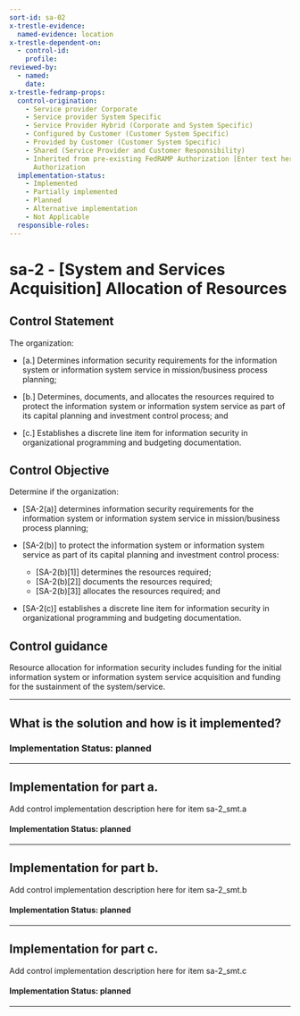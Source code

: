 ```yaml
---
sort-id: sa-02
x-trestle-evidence:
  named-evidence: location
x-trestle-dependent-on:
  - control-id:
    profile:
reviewed-by:
  - named:
    date:
x-trestle-fedramp-props:
  control-origination:
    - Service provider Corporate
    - Service provider System Specific
    - Service Provider Hybrid (Corporate and System Specific)
    - Configured by Customer (Customer System Specific)
    - Provided by Customer (Customer System Specific)
    - Shared (Service Provider and Customer Responsibility)
    - Inherited from pre-existing FedRAMP Authorization [Enter text here], Date of
      Authorization
  implementation-status:
    - Implemented
    - Partially implemented
    - Planned
    - Alternative implementation
    - Not Applicable
  responsible-roles:
---
```


# sa-2 - \[System and Services Acquisition\] Allocation of Resources

## Control Statement

The organization:

- \[a.\] Determines information security requirements for the information system or information system service in mission/business process planning;

- \[b.\] Determines, documents, and allocates the resources required to protect the information system or information system service as part of its capital planning and investment control process; and

- \[c.\] Establishes a discrete line item for information security in organizational programming and budgeting documentation.

## Control Objective

Determine if the organization:

- \[SA-2(a)\] determines information security requirements for the information system or information system service in mission/business process planning;

- \[SA-2(b)\] to protect the information system or information system service as part of its capital planning and investment control process:

  - \[SA-2(b)[1]\] determines the resources required;
  - \[SA-2(b)[2]\] documents the resources required;
  - \[SA-2(b)[3]\] allocates the resources required; and

- \[SA-2(c)\] establishes a discrete line item for information security in organizational programming and budgeting documentation.

## Control guidance

Resource allocation for information security includes funding for the initial information system or information system service acquisition and funding for the sustainment of the system/service.

______________________________________________________________________

## What is the solution and how is it implemented?

### Implementation Status: planned

______________________________________________________________________

## Implementation for part a.

Add control implementation description here for item sa-2_smt.a

#### Implementation Status: planned

______________________________________________________________________

## Implementation for part b.

Add control implementation description here for item sa-2_smt.b

#### Implementation Status: planned

______________________________________________________________________

## Implementation for part c.

Add control implementation description here for item sa-2_smt.c

#### Implementation Status: planned

______________________________________________________________________
